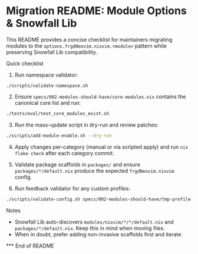 # Migration README: Module Options & Snowfall Lib

This README provides a concise checklist for maintainers migrating modules to the `options.frgdNeovim.nixvim.<module>` pattern while preserving Snowfall Lib compatibility.

Quick checklist

1. Run namespace validator:

```fish
./scripts/validate-namespace.sh
```

2. Ensure `specs/002-modules-should-have/core-modules.nix` contains the canonical core list and run:

```bash
./tests/eval/test_core_modules_exist.sh
```

3. Run the mass-update script in dry-run and review patches:

```bash
./scripts/add-module-enable.sh --dry-run
```

4. Apply changes per-category (manual or via scripted apply) and run `nix flake check` after each category commit.

5. Validate package scaffolds in `packages/` and ensure `packages/*/default.nix` produce the expected `frgdNeovim.nixvim` config.

6. Run feedback validator for any custom profiles:

```bash
./scripts/validate-config.sh specs/002-modules-should-have/tmp-profile.nix
```

Notes

- Snowfall Lib auto-discovers `modules/nixvim/*/*/default.nix` and `packages/*/default.nix`. Keep this in mind when moving files.
- When in doubt, prefer adding non-invasive scaffolds first and iterate.

*** End of README
